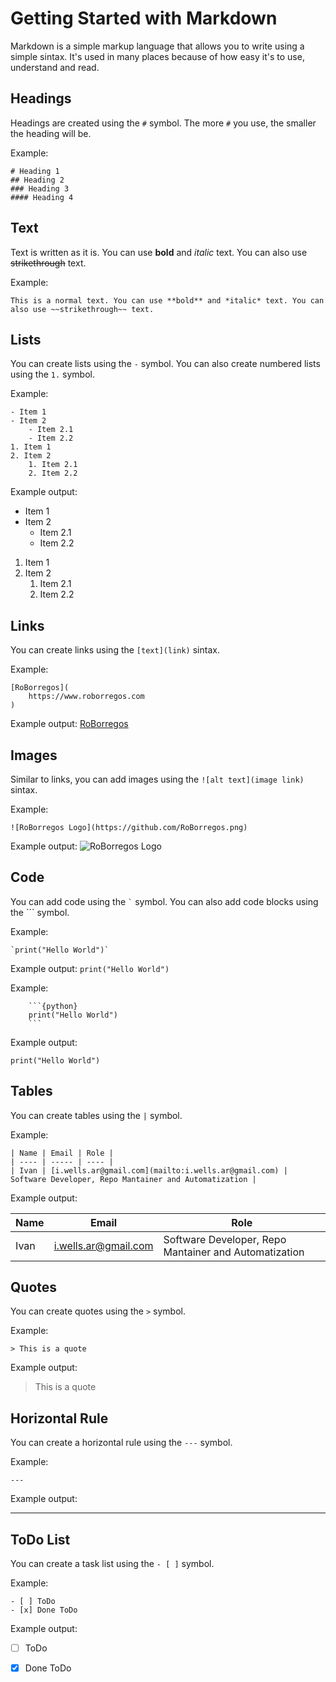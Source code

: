 # Getting Started with Markdown

Markdown is a simple markup language that allows you to write using a simple sintax. It's used in many places because of how easy it's to use, understand and read.

## Headings

Headings are created using the `#` symbol. The more `#` you use, the smaller the heading will be.

Example:
```{markdown}
# Heading 1
## Heading 2
### Heading 3
#### Heading 4
```

## Text

Text is written as it is. You can use **bold** and *italic* text. You can also use ~~strikethrough~~ text. 

Example:
```{markdown}
This is a normal text. You can use **bold** and *italic* text. You can also use ~~strikethrough~~ text. 
```

## Lists

You can create lists using the `-` symbol. You can also create numbered lists using the `1.` symbol.

Example:
```{markdown}
- Item 1
- Item 2
    - Item 2.1
    - Item 2.2
1. Item 1
2. Item 2
    1. Item 2.1
    2. Item 2.2
```
Example output:

- Item 1
- Item 2
    - Item 2.1
    - Item 2.2
1. Item 1
2. Item 2
    1. Item 2.1
    2. Item 2.2

## Links

You can create links using the `[text](link)` sintax.

Example:
```{markdown}
[RoBorregos](
    https://www.roborregos.com
)
```
Example output:
[RoBorregos](https://www.roborregos.com)

## Images

Similar to links, you can add images using the `![alt text](image link)` sintax.

Example:
```{markdown}
![RoBorregos Logo](https://github.com/RoBorregos.png)
```
Example output:
![RoBorregos Logo](https://github.com/RoBorregos.png)

## Code

You can add code using the `` ` `` symbol. You can also add code blocks using the ``` symbol.

Example:
```{markdown}
`print("Hello World")`
```
Example output:
`print("Hello World")`

Example:
```{markdown}
    ```{python}
    print("Hello World")
    ```
```
Example output:
```{python}
print("Hello World")
```

## Tables

You can create tables using the `|` symbol.

Example:
```{markdown}
| Name | Email | Role |
| ---- | ----- | ---- |
| Ivan | [i.wells.ar@gmail.com](mailto:i.wells.ar@gmail.com) | Software Developer, Repo Mantainer and Automatization |

```

Example output:

| Name | Email | Role |
| ---- | ----- | ---- |
| Ivan | [i.wells.ar@gmail.com](mailto:i.wells.ar@gmail.com) | Software Developer, Repo Mantainer and Automatization |

## Quotes

You can create quotes using the `>` symbol.

Example:
```{markdown}
> This is a quote
```
Example output:
> This is a quote

## Horizontal Rule

You can create a horizontal rule using the `---` symbol.

Example:
```{markdown}
---
```
Example output:

---

## ToDo List

You can create a task list using the `- [ ]` symbol.

Example:
```{markdown}
- [ ] ToDo 
- [x] Done ToDo
```
Example output:

- [ ] ToDo
- [x] Done ToDo


